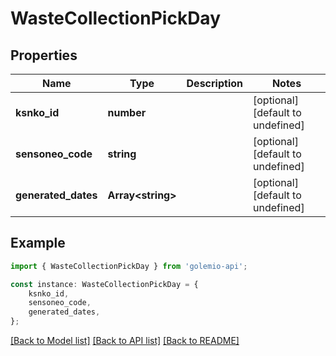 # WasteCollectionPickDay


## Properties

Name | Type | Description | Notes
------------ | ------------- | ------------- | -------------
**ksnko_id** | **number** |  | [optional] [default to undefined]
**sensoneo_code** | **string** |  | [optional] [default to undefined]
**generated_dates** | **Array&lt;string&gt;** |  | [optional] [default to undefined]

## Example

```typescript
import { WasteCollectionPickDay } from 'golemio-api';

const instance: WasteCollectionPickDay = {
    ksnko_id,
    sensoneo_code,
    generated_dates,
};
```

[[Back to Model list]](../README.md#documentation-for-models) [[Back to API list]](../README.md#documentation-for-api-endpoints) [[Back to README]](../README.md)

